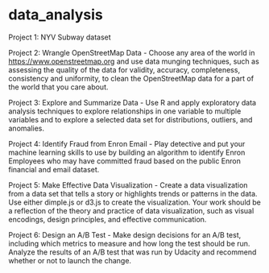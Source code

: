 # data_analysis

Project 1: NYV Subway dataset

Project 2: Wrangle OpenStreetMap Data - Choose any area of the world in https://www.openstreetmap.org and use data munging techniques, such as assessing the quality of the data for validity, accuracy, completeness, consistency and uniformity, to clean the OpenStreetMap data for a part of the world that you care about.

Project 3: Explore and Summarize Data - Use R and apply exploratory data analysis techniques to explore relationships in one variable to multiple variables and to explore a selected data set for distributions, outliers, and anomalies.

Project 4: Identify Fraud from Enron Email - Play detective and put your machine learning skills to use by building an algorithm to identify Enron Employees who may have committed fraud based on the public Enron financial and email dataset.

Project 5: Make Effective Data Visualization - Create a data visualization from a data set that tells a story or highlights trends or patterns in the data. Use either dimple.js or d3.js to create the visualization. Your work should be a reflection of the theory and practice of data visualization, such as visual encodings, design principles, and effective communication.

Project 6: Design an A/B Test - Make design decisions for an A/B test, including which metrics to measure and how long the test should be run. Analyze the results of an A/B test that was run by Udacity and recommend whether or not to launch the change.


